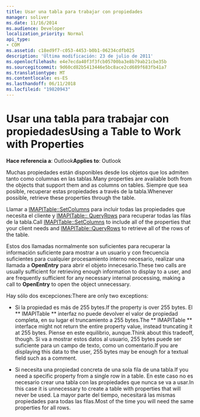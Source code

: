 ```yaml
---
title: Usar una tabla para trabajar con propiedades
manager: soliver
ms.date: 11/16/2014
ms.audience: Developer
localization_priority: Normal
api_type:
- COM
ms.assetid: c18ed9f7-c053-4453-b0b1-06234cdfb025
description: 'Última modificación: 23 de julio de 2011'
ms.openlocfilehash: e4e7ecda40f3f3fcb05700ba3e8b79ab21cbe35b
ms.sourcegitcommit: 9d60cd82b5413446e5bc8ace2cd689f683fb41a7
ms.translationtype: MT
ms.contentlocale: es-ES
ms.lasthandoff: 06/11/2018
ms.locfileid: "19820943"
---
```

# <a name="using-a-table-to-work-with-properties"></a><span data-ttu-id="b3975-103">Usar una tabla para trabajar con propiedades</span><span class="sxs-lookup"><span data-stu-id="b3975-103">Using a Table to Work with Properties</span></span>

  
  
<span data-ttu-id="b3975-104">**Hace referencia a**: Outlook</span><span class="sxs-lookup"><span data-stu-id="b3975-104">**Applies to**: Outlook</span></span> 
  
<span data-ttu-id="b3975-105">Muchas propiedades están disponibles desde los objetos que los admiten tanto como columnas en las tablas.</span><span class="sxs-lookup"><span data-stu-id="b3975-105">Many properties are available both from the objects that support them and as columns on tables.</span></span> <span data-ttu-id="b3975-106">Siempre que sea posible, recuperar estas propiedades a través de la tabla.</span><span class="sxs-lookup"><span data-stu-id="b3975-106">Whenever possible, retrieve these properties through the table.</span></span>
  
<span data-ttu-id="b3975-107">Llamar a [IMAPITable::SetColumns](imapitable-setcolumns.md) para incluir todas las propiedades que necesita el cliente y [IMAPITable:: QueryRows](imapitable-queryrows.md) para recuperar todas las filas de la tabla.</span><span class="sxs-lookup"><span data-stu-id="b3975-107">Call [IMAPITable::SetColumns](imapitable-setcolumns.md) to include all of the properties that your client needs and [IMAPITable::QueryRows](imapitable-queryrows.md) to retrieve all of the rows of the table.</span></span> 
  
<span data-ttu-id="b3975-108">Estos dos llamadas normalmente son suficientes para recuperar la información suficiente para mostrar a un usuario y con frecuencia suficientes para cualquier procesamiento interno necesario, realizar una llamada a **OpenEntry** para abrir el objeto innecesario.</span><span class="sxs-lookup"><span data-stu-id="b3975-108">These two calls are usually sufficient for retrieving enough information to display to a user, and are frequently sufficient for any necessary internal processing, making a call to **OpenEntry** to open the object unnecessary.</span></span> 
  
<span data-ttu-id="b3975-109">Hay sólo dos excepciones:</span><span class="sxs-lookup"><span data-stu-id="b3975-109">There are only two exceptions:</span></span>
  
- <span data-ttu-id="b3975-110">Si la propiedad es más de 255 bytes.</span><span class="sxs-lookup"><span data-stu-id="b3975-110">If the property is over 255 bytes.</span></span> <span data-ttu-id="b3975-111">El ** IMAPITable ** interfaz no puede devolver el valor de propiedad completa, en su lugar el truncamiento a 255 bytes.</span><span class="sxs-lookup"><span data-stu-id="b3975-111">The ** IMAPITable ** interface might not return the entire property value, instead truncating it at 255 bytes.</span></span> <span data-ttu-id="b3975-112">Piense en este equilibrio, aunque.</span><span class="sxs-lookup"><span data-stu-id="b3975-112">Think about this tradeoff, though.</span></span> <span data-ttu-id="b3975-113">Si va a mostrar estos datos al usuario, 255 bytes puede ser suficiente para un campo de texto, como un comentario.</span><span class="sxs-lookup"><span data-stu-id="b3975-113">If you are displaying this data to the user, 255 bytes may be enough for a textual field such as a comment.</span></span> 
    
- <span data-ttu-id="b3975-114">Si necesita una propiedad concreta de una sola fila de una tabla.</span><span class="sxs-lookup"><span data-stu-id="b3975-114">If you need a specific property from a single row in a table.</span></span> <span data-ttu-id="b3975-115">En este caso no es necesario crear una tabla con las propiedades que nunca se va a usar.</span><span class="sxs-lookup"><span data-stu-id="b3975-115">In this case it is unnecessary to create a table with properties that will never be used.</span></span> <span data-ttu-id="b3975-116">La mayor parte del tiempo, necesitará las mismas propiedades para todas las filas.</span><span class="sxs-lookup"><span data-stu-id="b3975-116">Most of the time you will need the same properties for all rows.</span></span>
    

